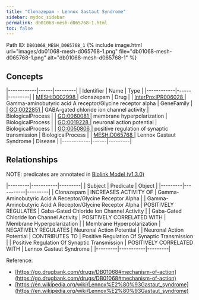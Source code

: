 ```yaml
---
title: "Clonazepam - Lennox Gastaut Syndrome"
sidebar: mydoc_sidebar
permalink: db01068-mesh-d065768-1.html
toc: false 
---
```



Path ID: `DB01068_MESH_D065768_1`
{% include image.html url="images/db01068-mesh-d065768-1.png" file="db01068-mesh-d065768-1.png" alt="db01068-mesh-d065768-1" %}

## Concepts

|------------|------|---------|
| Identifier | Name | Type    |
|------------|------|---------|
| <a href="https://identifiers.org/MESH:D002998">MESH:D002998 </a> | clonazepam | Drug |
| <a href="https://identifiers.org/InterPro:IPR006028">InterPro:IPR006028 </a> | Gamma-aminobutyric acid A receptor/Glycine receptor alpha | GeneFamily |
| <a href="https://identifiers.org/GO:0022851">GO:0022851 </a> | GABA-gated chloride ion channel activity | BiologicalProcess |
| <a href="https://identifiers.org/GO:0060081">GO:0060081 </a> | membrane hyperpolarization | BiologicalProcess |
| <a href="https://identifiers.org/GO:0019228">GO:0019228 </a> | neuronal action potential | BiologicalProcess |
| <a href="https://identifiers.org/GO:0050806">GO:0050806 </a> | positive regulation of synaptic transmission | BiologicalProcess |
| <a href="https://identifiers.org/MESH:D065768">MESH:D065768 </a> | Lennox Gastaut Syndrome | Disease |
|------------|------|---------|

## Relationships


NOTE: predicates are annotated in <a href="https://github.com/biolink/biolink-model/releases/tag/v1.3.0">Biolink Model (v1.3.0)</a>

|---------|-----------|---------|
| Subject | Predicate | Object  |
|---------|-----------|---------|
| Clonazepam | INCREASES ACTIVITY OF | Gamma-Aminobutyric Acid A Receptor/Glycine Receptor Alpha |
| Gamma-Aminobutyric Acid A Receptor/Glycine Receptor Alpha | POSITIVELY REGULATES | Gaba-Gated Chloride Ion Channel Activity |
| Gaba-Gated Chloride Ion Channel Activity | POSITIVELY CORRELATED WITH | Membrane Hyperpolarization |
| Membrane Hyperpolarization | NEGATIVELY REGULATES | Neuronal Action Potential |
| Neuronal Action Potential | CONTRIBUTES TO | Positive Regulation Of Synaptic Transmission |
| Positive Regulation Of Synaptic Transmission | POSITIVELY CORRELATED WITH | Lennox Gastaut Syndrome |
|---------|-----------|---------|

Reference: 
  - [https://go.drugbank.com/drugs/DB01068#mechanism-of-action](https://go.drugbank.com/drugs/DB01068#mechanism-of-action)
  - [https://en.wikipedia.org/wiki/Lennox%E2%80%93Gastaut_syndrome](https://en.wikipedia.org/wiki/Lennox%E2%80%93Gastaut_syndrome)
